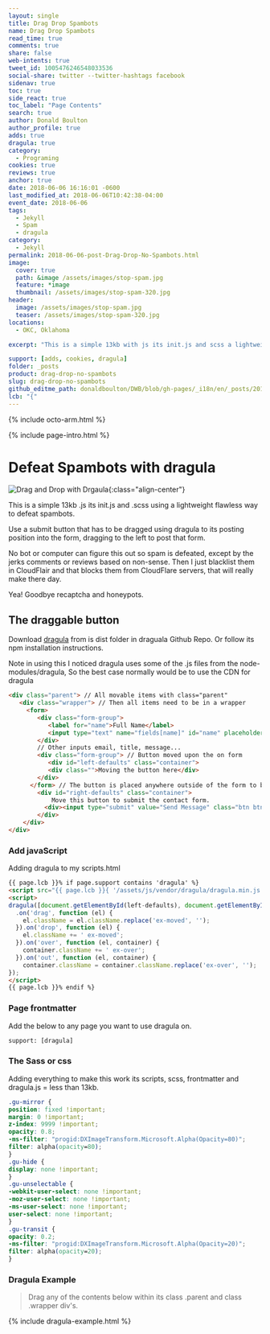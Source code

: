 ```yaml
---
layout: single
title: Drag Drop Spambots
name: Drag Drop Spambots
read_time: true
comments: true
share: false
web-intents: true
tweet_id: 1005476246548033536
social-share: twitter --twitter-hashtags facebook
sidenav: true
toc: true
side_react: true
toc_label: "Page Contents"
search: true
author: Donald Boulton
author_profile: true
adds: true
dragula: true
category:
  - Programing
cookies: true
reviews: true
anchor: true
date: 2018-06-06 16:16:01 -0600
last_modified_at: 2018-06-06T10:42:38-04:00
event_date: 2018-06-06
tags:
  - Jekyll
  - Spam
  - dragula
category:
  - Jekyll
permalink: 2018-06-06-post-Drag-Drop-No-Spambots.html
image:
  cover: true
  path: &image /assets/images/stop-spam.jpg
  feature: *image
  thumbnail: /assets/images/stop-spam-320.jpg
header:
  image: /assets/images/stop-spam.jpg
  teaser: /assets/images/stop-spam-320.jpg
locations:
  - OKC, Oklahoma

excerpt: "This is a simple 13kb with js its init.js and scss a lightweight flawless way to defeat spambots Use a submit button that has to be dragged using dragula to its posting position In the Form to post any form."

support: [adds, cookies, dragula]
folder: _posts
product: drag-drop-no-spambots
slug: drag-drop-no-spambots
github_editme_path: donaldboulton/DWB/blob/gh-pages/_i18n/en/_posts/2018-06-06-post-Drag-Drop-No-Spambots.md
lcb: "{"
---
```


{% include octo-arm.html %}

{% include page-intro.html %}

# Defeat Spambots with dragula

![Drag and Drop with Drgaula](/assets/images/dragula-logo.png){:class="align-center"}

This is a simple 13kb .js its init.js and .scss using a lightweight flawless way to defeat spambots.

Use a submit button that has to be dragged using dragula to its posting position into the form, dragging to the left to post that form.

No bot or computer can figure this out so spam is defeated, except by the jerks comments or reviews based on non-sense. Then I just blacklist them in CloudFlair and that blocks them from CloudFlare servers, that will really make there day.

Yea! Goodbye recaptcha and honeypots.

## The draggable button

Download [dragula](https://github.com/bevacqua/dragula) from is dist folder in draguala Github Repo.
Or follow its npm installation instructions.

Note in using this I noticed dragula uses some of the .js files from the node-modules/dragula,  So the best case normally would be to use the CDN for dragula

```html
<div class="parent"> // All movable items with class="parent"
   <div class="wrapper"> // Then all items need to be in a wrapper
     <form>
        <div class="form-group">
           <label for="name">Full Name</label>
           <input type="text" name="fields[name]" id="name" placeholder="Enter your name..." required autofocus>
        </div>
        // Other inputs email, title, message...
        <div class="form-group"> // Button moved upon the on form
           <div id="left-defaults" class="container">
           <div class="">Moving the button here</div>
        </div>
      </form> // The button is placed anywhere outside of the form to be dragged to the form
        <div id="right-defaults" class="container">
            Move this button to submit the contact form.
          <div><input type="submit" value="Send Message" class="btn btn--primary"></div>
        </div>
    </div>
</div>
```

### Add javaScript

Adding dragula to my scripts.html

```html
{{ page.lcb }}% if page.support contains 'dragula' %}
<script src="{{ page.lcb }}{ '/assets/js/vendor/dragula/dragula.min.js' | relative_url }}"></script>
<script>
dragula([document.getElementById(left-defaults), document.getElementById(right-defaults)])
  .on('drag', function (el) {
    el.className = el.className.replace('ex-moved', '');
  }).on('drop', function (el) {
    el.className += ' ex-moved';
  }).on('over', function (el, container) {
    container.className += ' ex-over';
  }).on('out', function (el, container) {
    container.className = container.className.replace('ex-over', '');
});
</script>
{{ page.lcb }}% endif %}
```

### Page frontmatter

Add the below to any page you want to use dragula on.

```html
support: [dragula]
```

### The Sass or css

Adding everything to make this work its scripts, scss, frontmatter and dragula.js = less than 13kb.

```css
.gu-mirror {
position: fixed !important;
margin: 0 !important;
z-index: 9999 !important;
opacity: 0.8;
-ms-filter: "progid:DXImageTransform.Microsoft.Alpha(Opacity=80)";
filter: alpha(opacity=80);
}
.gu-hide {
display: none !important;
}
.gu-unselectable {
-webkit-user-select: none !important;
-moz-user-select: none !important;
-ms-user-select: none !important;
user-select: none !important;
}
.gu-transit {
opacity: 0.2;
-ms-filter: "progid:DXImageTransform.Microsoft.Alpha(Opacity=20)";
filter: alpha(opacity=20);
}
```

### Dragula Example

> Drag any of the contents below within its class .parent and class .wrapper div's.

{% include dragula-example.html %}
